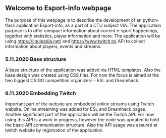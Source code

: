 ## Welcome to Esport-info webpage

The purpose of this webpage is to describe the development of an python-flask application Esport-info, as a part of a CTU subject VIA.
The application purpose is to offer compact information about current e-sport happenings, together with statistics, player information and more. The application will be using https://liquipedia.net/ and https://www.twitch.tv/ API to collect information about players, events and streams.


### 5.11.2020 Base structure

A base structure of the application was added via HTML templates. Also the base design was created using CSS files. For now the focus is aimed at the two biggest CS:GO competition organizers - ESL and Dreamhack.


### 6.11.2020 Embedding Twitch

Important part of the website are embedded online streams using Twitch website. Online streaming was added for ESL and Dreamhack pages. Another significant part of the application will be the Twitch API. For now using this API is a work in progress, however the code was updated to hold the basic API communication structure. Also the API usage was assured at twitch website by registration of the application.
